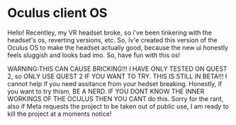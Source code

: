 # Oculus client OS
Hello! Recentley, my VR headset broke, so i've been tinkering with the headset's os, reverting versions, etc. So, Iv'e created this version of the Oculus OS to make the headset actually good, because the new ui honestly feels sluggish and looks bad imo. So, have fun with this os!

WARNING:THIS CAN CAUSE BRICKING!!! I HAVE ONLY TESTED ON QUEST 2, so ONLY USE QUEST 2 IF YOU WANT TO TRY. THIS IS STILL IN BETA!!!
I cannot help if you need assitance from your hedset breaking. Honestly, if you want to try thism, BE A NERD. IF YOU DONT KNOW THE INNER WORKINGS OF THE OCULUS THEN YOU CANT do this.
Sorry for the rant, also if Meta requests the project to be taken out of public use, I am ready to kill the project at a moments notice!
